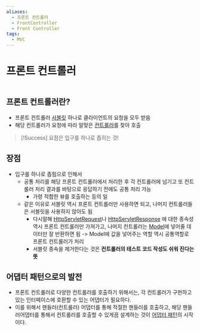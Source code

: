 ```yaml
---
aliases:
  - 프론트 컨트롤러
  - FrontController
  - Front Controller
tags:
  - MVC
---
```

# 프론트 컨트롤러

```table-of-contents
```

##  프론트 컨트롤러란?

- 프론트 컨트롤러 [서블릿](../../CS/Web/서블릿.md) 하나로 클라이언트의 요청을 모두 받음
- 해당 컨트롤러가 요청에 따라 알맞은 [컨트롤러](../../미완성%20문서/Controller.md)를 찾아 호출
> [!Success] 요점은 입구를 하나로 좁히는 것!

## 장점

- 입구를 하나로 좁힘으로 인해서
	- 공통 처리를 해당 프론트 컨트롤러에서 처리한 후 각 컨트롤러에 넘기고 또 컨트롤러 처리 결과를 바탕으로 응답하기 전에도 공통 처리 가능
		- 가령 적합한 뷰를 호출하는 등의 일
	- 같은 이유로 서블릿 역시 프론트 컨트롤러만 사용하면 되고, 나머지 컨트롤러들은 서블릿을 사용하지 않아도 됨
		- 다시말해 [HttpServletRequest](HttpServletRequest.md)나 [HttpServletResponse](HttpServletResponse.md) 에 대한 종속성 역시 프론트 컨트롤러만 가져가고, 나머지 컨트롤러는 [Model](../../미완성%20문서/Model.md)에 넣어줄 데이터만 잘 반환하면 됨 -> Model에 값을 넣어주는 역할 역시 공통역할로 프론트 컨트롤러가 처리
		- 서블릿 종속을 제거한다는 것은 **컨트롤러의 테스트 코드 작성도 쉬워 진다는 뜻**


## 어댑터 패턴으로의 발전

- 프론트 컨트롤러로 다양한 컨트롤러를 호출하기 위해서는, 각 컨트롤러가 구현하고 있는 인터페이스에 호환할 수 있는 어댑터가 필요하다.
- 이를 위해서 핸들러(컨트롤러) 어댑터를 통해 적절한 핸들러를 호출하고, 해당 핸들러어댑터를 통해서 컨트롤러를 호출할 수 있게끔 설계하는 것이 [어댑터 패턴](어댑터%20패턴.md)의 시작이다.